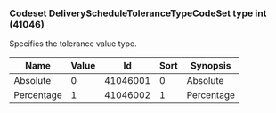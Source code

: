 ### Codeset DeliveryScheduleToleranceTypeCodeSet type int (41046)

Specifies the tolerance value type.

| Name       | Value | Id       | Sort | Synopsis   |
|------------|-------|----------|------|------------|
| Absolute   | 0     | 41046001 | 0    | Absolute   |
| Percentage | 1     | 41046002 | 1    | Percentage |


